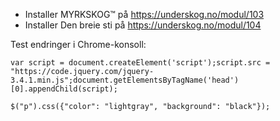 * Installer MYRKSKOG™ på https://underskog.no/modul/103
* Installer Den breie sti på https://underskog.no/modul/104

Test endringer i Chrome-konsoll:

```
var script = document.createElement('script');script.src = "https://code.jquery.com/jquery-3.4.1.min.js";document.getElementsByTagName('head')[0].appendChild(script);

$("p").css({"color": "lightgray", "background": "black"});
```
